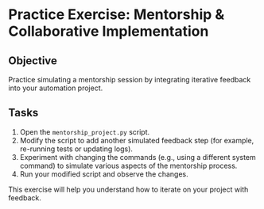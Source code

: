 # Practice Exercise: Mentorship & Collaborative Implementation

## Objective
Practice simulating a mentorship session by integrating iterative feedback into your automation project.

## Tasks
1. Open the `mentorship_project.py` script.
2. Modify the script to add another simulated feedback step (for example, re-running tests or updating logs).
3. Experiment with changing the commands (e.g., using a different system command) to simulate various aspects of the mentorship process.
4. Run your modified script and observe the changes.

This exercise will help you understand how to iterate on your project with feedback.
